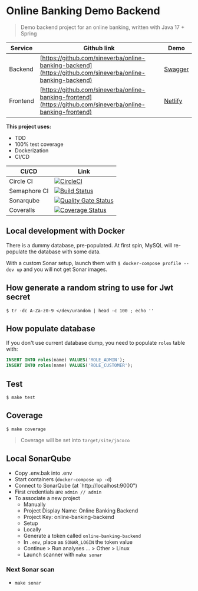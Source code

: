 Online Banking Demo Backend
===========================

> Demo backend project for an online banking, written with Java 17 + Spring

| Service | Github link | Demo |
| ------- | ----------- | ---- |
| Backend | [https://github.com/sineverba/online-banking-backend](https://github.com/sineverba/online-banking-backend) | [Swagger](https://https://online-banking-backend-api.herokuapp.com) |
| Frontend | [https://github.com/sineverba/online-banking-frontend](https://github.com/sineverba/online-banking-frontend) | [Netlify](https://bit-bank.netlify.app) | [Vercel](https://online-banking-frontend.vercel.app) | [Heroku](https://bit-bank.herokuapp.com) |

__This project uses:__

+ TDD
+ 100% test coverage
+ Dockerization
+ CI/CD

| CI/CD | Link |
| ----- | ---- |
| Circle CI | [![CircleCI](https://circleci.com/gh/sineverba/online-banking-backend.svg?style=svg)](https://circleci.com/gh/sineverba/online-banking-backend) |
| Semaphore CI | [![Build Status](https://sineverba.semaphoreci.com/badges/online-banking-backend.svg)](https://sineverba.semaphoreci.com/projects/online-banking-backend) |
| Sonarqube | [![Quality Gate Status](https://sonarcloud.io/api/project_badges/measure?project=sineverba_online-banking-backend&metric=alert_status)](https://sonarcloud.io/dashboard?id=sineverba_online-banking-backend) |
| Coveralls | [![Coverage Status](https://coveralls.io/repos/github/sineverba/online-banking-backend/badge.svg?branch=master)](https://coveralls.io/github/sineverba/online-banking-backend?branch=master) |

## Local development with Docker

There is a dummy database, pre-populated. At first spin, MySQL will re-populate the database with some data.

With a custom Sonar setup, launch them with `$ docker-compose profile --dev up` and you will not get Sonar images.

## How generate a random string to use for Jwt secret

`$ tr -dc A-Za-z0-9 </dev/urandom | head -c 100 ; echo ''`

## How populate database

If you don't use current database dump, you need to populate `roles` table with:


```sql
INSERT INTO roles(name) VALUES('ROLE_ADMIN');
INSERT INTO roles(name) VALUES('ROLE_CUSTOMER');
```


## Test
`$ make test`

## Coverage
`$ make coverage`

> Coverage will be set into `target/site/jacoco`

## Local SonarQube

+ Copy .env.bak into .env
+ Start containers (`docker-compose up -d`)
+ Connect to SonarQube (at `http://localhost:9000")
+ First credentials are `admin // admin`
+ To associate a new project
  + Manually
  + Project Display Name: Online Banking Backend
  + Project Key: online-banking-backend
  + Setup
  + Locally
  + Generate a token called `online-banking-backend`
  + In `.env`, place as `SONAR_LOGIN` the token value
  + Continue > Run analyses ... > Other > Linux
  + Launch scanner with `make sonar`

### Next Sonar scan

+ `make sonar`
